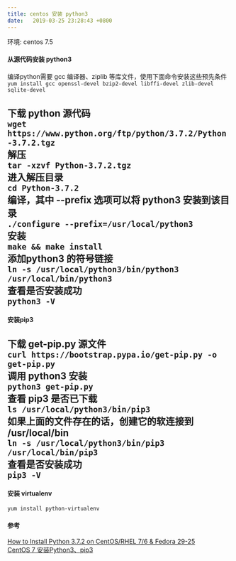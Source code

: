 ```yaml
---
title: centos 安装 python3
date:   2019-03-25 23:28:43 +0800
---
```

环境: centos 7.5

#### 从源代码安装 python3
编译python需要 gcc 编译器、ziplib 等库文件，使用下面命令安装这些预先条件  
`yum install gcc openssl-devel bzip2-devel libffi-devel zlib-devel sqlite-devel`

下载 python 源代码  
`wget https://www.python.org/ftp/python/3.7.2/Python-3.7.2.tgz`  
解压  
`tar -xzvf Python-3.7.2.tgz`  
进入解压目录  
`cd Python-3.7.2`  
 编译，其中 --prefix 选项可以将 python3 安装到该目录  
`./configure --prefix=/usr/local/python3`  
安装  
`make && make install`  
添加python3 的符号链接   
`ln -s /usr/local/python3/bin/python3 /usr/local/bin/python3`  
查看是否安装成功  
`python3 -V`  
---  
#### 安装pip3
下载 get-pip.py 源文件  
`curl https://bootstrap.pypa.io/get-pip.py -o get-pip.py`  
调用 python3 安装  
`python3 get-pip.py`  
查看 pip3 是否已下载  
`ls /usr/local/python3/bin/pip3`  
如果上面的文件存在的话，创建它的软连接到 /usr/local/bin  
`ln -s /usr/local/python3/bin/pip3  /usr/local/bin/pip3`  
查看是否安装成功  
`pip3 -V`  
---  
#### 安装 virtualenv  
`yum install python-virtualenv`  
#### 参考  
[How to Install Python 3.7.2 on CentOS/RHEL 7/6 & Fedora 29-25](https://tecadmin.net/install-python-3-7-on-centos/)  
[CentOS 7 安装Python3、pip3](https://ehlxr.me/2017/01/07/CentOS-7-%E5%AE%89%E8%A3%85-Python3%E3%80%81pip3/)
